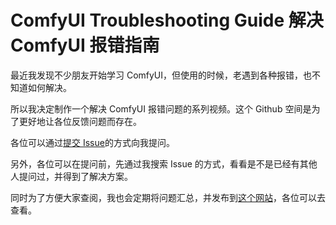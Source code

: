 # ComfyUI Troubleshooting Guide 解决 ComfyUI 报错指南

最近我发现不少朋友开始学习 ComfyUI，但使用的时候，老遇到各种报错，也不知道如何解决。

所以我决定制作一个解决 ComfyUI 报错问题的系列视频。这个 Github 空间是为了更好地让各位反馈问题而存在。

各位可以通过[提交 Issue](https://github.com/thinkingjimmy/comfyui_troubleshooting/issues/new/choose)的方式向我提问。

另外，各位可以在提问前，先通过我搜索 Issue 的方式，看看是不是已经有其他人提问过，并得到了解决方案。

同时为了方便大家查阅，我也会定期将问题汇总，并发布到[这个网站](comfyfaq.com)，各位可以去查看。
